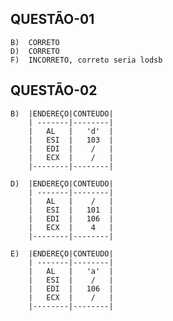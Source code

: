## QUESTÃO-01
    B)  CORRETO
    D)  CORRETO
    F)  INCORRETO, correto seria lodsb

## QUESTÃO-02
    B)  |ENDEREÇO|CONTEUDO|
        | -------|--------|
        |   AL   |   'd'  |
        |   ESI  |   103  |
        |   EDI  |    /   |
        |   ECX  |    /   |
        |--------|--------|

    D)  |ENDEREÇO|CONTEUDO|
        | -------|--------|
        |   AL   |    /   |
        |   ESI  |   101  |
        |   EDI  |   106  |
        |   ECX  |    4   |
        |--------|--------|

    E)  |ENDEREÇO|CONTEUDO|
        | -------|--------|
        |   AL   |   'a'  |
        |   ESI  |    /   |
        |   EDI  |   106  |
        |   ECX  |    /   |
        |--------|--------|

    
    
